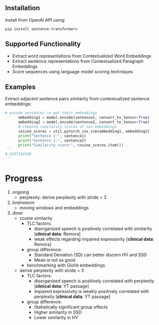 ## Installation

Install from OpenAI API using:

```pip install sentence-transformers```

## Supported Functionality

- Extract word representations from Contextualized Word Embeddings
- Extract sentence representations from Contextualized Paragraph Embeddings
- Score sequences using language model scoring techniques


## Examples

Extract adjacent sentence pairs similarity from contextualized sentence embeddings:

```py
# encode sentences to get their embeddings
      embedding1 = model.encode(sentence1, convert_to_tensor=True)
      embedding2 = model.encode(sentence2, convert_to_tensor=True)
      # compute similarity scores of two embeddings
      cosine_scores = util.pytorch_cos_sim(embedding1, embedding2)
      print("Sentence 1:", sentence1)
      print("Sentence 2:", sentence2)
      print("Similarity score:", cosine_scores.item())
''' 
0.4197316508
'''
```

# Progress

1. _ongoing_
    - perplexity: derive perplexity with stride > 3
2. _brainstorm_
    - moving windows and embeddings
3. _done_
    - cosine similarity
        -  TLC factors: 
            -  disorganized speech is positively correlated with similarity [**clinical data**: Remora]
            -  weak effects regarding impaired expressivity [**clinical data**: Remora]
        -  group difference:
            - Standard Deviation (SD) can better discern HV and SSD
            - Mean is not as good
        - benchmarking with GloVe embeddings
    - derive perplexity with stride = 3
        - TLC factors: 
            - disorganized speech is positively correlated with perplexity [**clinical data**: YT passage]
            - impaired expressivity is weakly positively correlated with perplexity [**clinical data**: YT passage]
        - group difference:
            - Statistically significant group effects
            - Higher similarity in SSD
            - Lower similarity in HV
